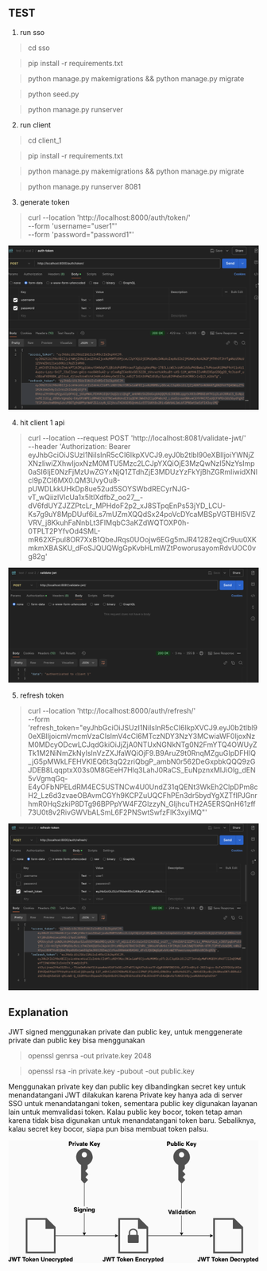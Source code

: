 ## TEST
1. run sso
> cd sso

> pip install -r requirements.txt

> python manage.py makemigrations && python manage.py migrate 

> python seed.py

> python manage.py runserver

2. run client
> cd client_1

> pip install -r requirements.txt

> python manage.py makemigrations && python manage.py migrate 

> python manage.py runserver 8081

3. generate token
> curl --location 'http://localhost:8000/auth/token/' \
--form 'username="user1"' \
--form 'password="password1"'

![Screenshot](https://github.com/bayu2403/interview-be-vpn/blob/main/soal_2/image/auth_token.png)

4. hit client 1 api
> curl --location --request POST 'http://localhost:8081/validate-jwt/' \
--header 'Authorization: Bearer eyJhbGciOiJSUzI1NiIsInR5cCI6IkpXVCJ9.eyJ0b2tlbl90eXBlIjoiYWNjZXNzIiwiZXhwIjoxNzM0MTU5Mzc2LCJpYXQiOjE3MzQwNzI5NzYsImp0aSI6IjE0NzFjMzUwZGYxNjQ1ZTdhZjE3MDUzYzFkYjBhZGRmIiwidXNlcl9pZCI6MX0.QM3UvyOu8-pUWDLkkUHkDp8ue52ud5SOYSWbdRECyrNJG-vT_wQiizlVlcUa1x5ItlXdfbZ_oo27__-dV6fdUYZJZZPtcLr_MPHdoF2p2_xJ8STpqEnPs53jYD_LCU-Ks7g9uY8MpDUuf6iLs7mUZmXQQdSx24poVcDYcaMBSpVGTBHI5VZVRV_j8KkuhFaNnbLt3FIMqbC3aKZdWQTOXP0h-0TPLT2PYfvOd4SML-mR62XFpul8OR7XxB1QbeJRqs0UOojw6EGg5mJR41282eqjCr9uu0XKmkmXBASKU_dFoSJQUQWgGpKvbHLmWZtPoworusayomRdvUOC0vg82g'

![Screenshot](https://github.com/bayu2403/interview-be-vpn/blob/main/soal_2/image/validate_jwt.png)


5. refresh token
> curl --location 'http://localhost:8000/auth/refresh/' \
--form 'refresh_token="eyJhbGciOiJSUzI1NiIsInR5cCI6IkpXVCJ9.eyJ0b2tlbl90eXBlIjoicmVmcmVzaCIsImV4cCI6MTczNDY3NzY3MCwiaWF0IjoxNzM0MDcyODcwLCJqdGkiOiJjZjA0NTUxNGNkNTg0N2FmYTQ4OWUyZTk1M2NiNmZkNyIsInVzZXJfaWQiOjF9.B9AruZ9t0RnqMZguGIpDFHlQ_jG5pMWkLFEHVKlEQ6t3qQ2zriQbgP_ambN0r562DeGxpbkQQQ9zGJDEB8LqqptxX03s0M8GEeH7Hlq3LahJ0RaCS_EuNpznxMIJiOlg_dEN5vVgmqGq-E4yOFbNPELdRM4EC5USTNCw4U0UndZ31qQENt3WkEh2ClpDPm8cH2_Lz6d3zvaeOBAvmCGYh9KCPZuUQCFhPEn3dr5bydYgXZTfIPJGnrhmR0HqSzkiP8DTg96BPPpYW4FZGlzzyN_GIjhcuTH2A5ERSQnH61zff73U0t8v2RivGWVbALSmL6F2PNSwtSwfzFlK3xyiMQ"' 

![Screenshot](https://github.com/bayu2403/interview-be-vpn/blob/main/soal_2/image/refresh_token.png)

## Explanation
JWT signed menggunakan private dan public key, untuk menggenerate private dan public key bisa menggunakan
> openssl genrsa -out private.key 2048

> openssl rsa -in private.key -pubout -out public.key

Menggunakan private key dan public key dibandingkan secret key untuk menandatangani JWT dilakukan karena Private key hanya ada di server SSO untuk menandatangani token, sementara public key digunakan layanan lain untuk memvalidasi token. Kalau public key bocor, token tetap aman karena tidak bisa digunakan untuk menandatangani token baru. Sebaliknya, kalau secret key bocor, siapa pun bisa membuat token palsu.

![Screenshot](https://github.com/bayu2403/interview-be-vpn/blob/main/soal_2/image/jwt.png)
